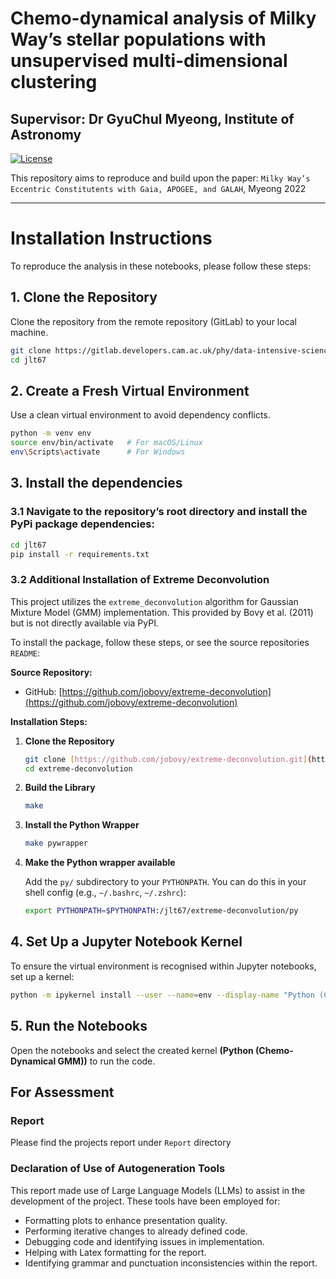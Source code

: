 # Chemo-dynamical analysis of Milky Way’s stellar populations with unsupervised multi-dimensional clustering
## Supervisor: Dr GyuChul Myeong, Institute of Astronomy

[![License](https://img.shields.io/badge/License-MIT-blue.svg)](https://opensource.org/licenses/MIT)

This repository aims to reproduce and build upon the paper:  `Milky Way’s Eccentric Constitutents with Gaia, APOGEE, and
GALAH`, Myeong 2022

---

# Installation Instructions

To reproduce the analysis in these notebooks, please follow these steps:

## 1. Clone the Repository

Clone the repository from the remote repository (GitLab) to your local machine.

```bash
git clone https://gitlab.developers.cam.ac.uk/phy/data-intensive-science-mphil/assessments/a4_coursework/jlt67.git
cd jlt67
```

## 2. Create a Fresh Virtual Environment
Use a clean virtual environment to avoid dependency conflicts.
```bash
python -m venv env
source env/bin/activate   # For macOS/Linux
env\Scripts\activate      # For Windows
```

## 3. Install the dependencies
### 3.1 Navigate to the repository’s root directory and install the PyPi package dependencies:
```bash
cd jlt67
pip install -r requirements.txt
```
### 3.2 Additional Installation of Extreme Deconvolution

This project utilizes the `extreme_deconvolution` algorithm for Gaussian Mixture Model (GMM) implementation. This provided by Bovy et al. (2011) but is not directly available via PyPI.


To install the package, follow these steps, or see the source repositories `README`:

**Source Repository:**

* GitHub: [https://github.com/jobovy/extreme-deconvolution](https://github.com/jobovy/extreme-deconvolution)

**Installation Steps:**

1.  **Clone the Repository**

    ```bash
    git clone [https://github.com/jobovy/extreme-deconvolution.git](https://github.com/jobovy/extreme-deconvolution.git)
    cd extreme-deconvolution
    ```

2.  **Build the Library**

    ```bash
    make
    ```

3.  **Install the Python Wrapper**

    ```bash
    make pywrapper
    ```

4.  **Make the Python wrapper available**

    Add the `py/` subdirectory to your `PYTHONPATH`. You can do this in your shell config (e.g., `~/.bashrc`, `~/.zshrc`):

    ```bash
    export PYTHONPATH=$PYTHONPATH:/jlt67/extreme-deconvolution/py
    ```



## 4. Set Up a Jupyter Notebook Kernel
To ensure the virtual environment is recognised within Jupyter notebooks, set up a kernel:
```bash
python -m ipykernel install --user --name=env --display-name "Python (Chemo-Dynamical GMM)"
```

## 5. Run the Notebooks
Open the notebooks and select the created kernel **(Python (Chemo-Dynamical GMM))** to run the code.



## For Assessment

### Report
Please find the projects report under `Report` directory

### Declaration of Use of Autogeneration Tools
This report made use of Large Language Models (LLMs) to assist in the development of the project.
These tools have been employed for:
- Formatting plots to enhance presentation quality.
- Performing iterative changes to already defined code.
- Debugging code and identifying issues in implementation.
- Helping with Latex formatting for the report.
- Identifying grammar and punctuation inconsistencies within the report.